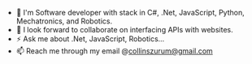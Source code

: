 <!--  - 👋 Hi, Collins here... -->

<!--
**collins-okafor/collins-okafor** is a ✨ _special_ ✨ repository because its `README.md` (this file) appears on your GitHub profile.

Here are some ideas to get you started:

- 🔭 I’m currently working on ...
- 🌱 I’m currently learning ...
- 👯 I’m looking to collaborate on ...
- 🤔 I’m looking for help with ...
- 💬 Ask me about ...
- 📫 How to reach me: ...
- 😄 Pronouns: ...
- ⚡ Fun fact: ...
-->

- 👀 I'm Software developer with stack in C#, .Net, JavaScript, Python, Mechatronics, and Robotics.
- 👯 I look forward to collaborate on interfacing APIs with websites.
- ⚡ Ask me about .Net, JavaScript, Robotics...
- 📫 Reach me through my email @collinszurum@gmail.com

